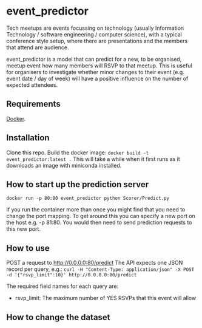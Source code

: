 # event_predictor
Tech meetups are events focussing on technology (usually Information Technology / software engineering / computer science), with a typical conference style setup, where there are presentations and the members that attend are audience. 

event_predictor is a model that can predict for a new, to be organised, meetup event how many members will RSVP to that meetup. This is useful for organisers to investigate whether minor changes to their event (e.g. event date / day of week) will have a positive influence on the number of expected attendees.

## Requirements
[Docker](https://docs.docker.com/engine/installation/).

## Installation
Clone this repo.
Build the docker image: `docker build -t event_predictor:latest .`
This will take a while when it first runs as it downloads an image with miniconda installed.

## How to start up the prediction server
`docker run -p 80:80 event_predictor python Scorer/Predict.py`

If you run the container more than once you might find that you need to change the port mapping. To get around this you can specify a new port on the host e.g. -p 81:80. You would then need to send prediction requests to this new port.

## How to use
POST a request to http://0.0.0.0:80/predict
The API expects one JSON record per query, e.g.:
`curl -H "Content-Type: application/json" -X POST -d '{"rsvp_limit":10}' http://0.0.0.0:80/predict`

The required field names for each query are:
* rsvp_limit: The maximum number of YES RSVPs that this event will allow

## How to change the dataset
